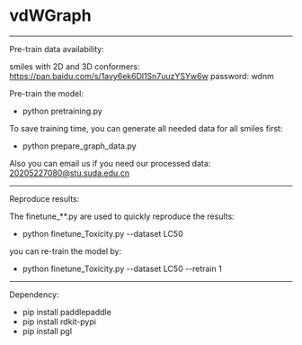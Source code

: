# vdWGraph

--------------------------------------------------------------------------------------
Pre-train data availability:

smiles with 2D and 3D conformers: https://pan.baidu.com/s/1avy6ek6Dl1Sn7uuzYSYw6w
password: wdnm

Pre-train the model:

- python pretraining.py

To save training time, you can generate all needed data for all smiles first:

- python prepare_graph_data.py

Also you can email us if you need our processed data: 20205227080@stu.suda.edu.cn

--------------------------------------------------------------------------------------

Reproduce results:

The finetune_**.py are used to quickly reproduce the results:

- python finetune_Toxicity.py --dataset LC50

you can re-train the model by:

- python finetune_Toxicity.py --dataset LC50 --retrain 1

--------------------------------------------------------------------------------------

Dependency:

- pip install paddlepaddle
- pip install rdkit-pypi
- pip install pgl
